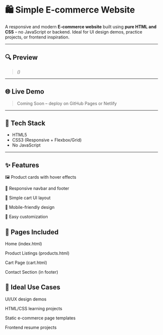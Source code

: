 # 🛍️ Simple E-commerce Website

A responsive and modern **E-commerce website** built using **pure HTML and CSS** – no JavaScript or backend. Ideal for UI design demos, practice projects, or frontend inspiration.

---

## 🔍 Preview

> *()*

---

## 🌐 Live Demo

> Coming Soon – deploy on GitHub Pages or Netlify

---

## 🧰 Tech Stack

- HTML5  
- CSS3 (Responsive + Flexbox/Grid)  
- No JavaScript

---

## ✨ Features
🖼️ Product cards with hover effects

🧭 Responsive navbar and footer

🛒 Simple cart UI layout

📱 Mobile-friendly design

🎨 Easy customization

## 📌 Pages Included
Home (index.html)

Product Listings (products.html)

Cart Page (cart.html)

Contact Section (in footer)

## 🎯 Ideal Use Cases
UI/UX design demos

HTML/CSS learning projects

Static e-commerce page templates

Frontend resume projects


